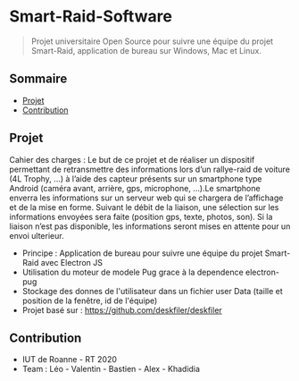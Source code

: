 # Smart-Raid-Software
<!--{h1:.massive-header.-with-tagline}-->

> Projet universitaire Open Source pour suivre une équipe du projet Smart-Raid, application de bureau sur Windows, Mac et Linux.<br>

## Sommaire

* [Projet](#Projet)
* [Contribution](#Contribution)

## Projet
Cahier des charges : Le but de ce projet et de réaliser un dispositif permettant de retransmettre des informations lors d’un rallye-raid de voiture (4L Trophy, …) à l’aide des capteur présents sur un smartphone type Android (caméra avant, arrière, gps, microphone, …).Le smartphone enverra les informations sur un serveur web qui se chargera de l’affichage et de la mise en forme. Suivant le débit de la liaison, une sélection sur les informations envoyées sera faite (position gps, texte, photos, son). Si la liaison n’est pas disponible, les informations seront mises en attente pour un envoi ulterieur.
* Principe : Application de bureau pour suivre une équipe du projet Smart-Raid avec Electron JS  
* Utilisation du moteur de modele Pug grace à la dependence electron-pug
* Stockage des donnes de l'utilisateur dans un fichier user Data (taille et position de la fenêtre, id de l'équipe)
* Projet basé sur : https://github.com/deskfiler/deskfiler

## Contribution
* IUT de Roanne - RT 2020
* Team : Léo - Valentin - Bastien - Alex - Khadidia
